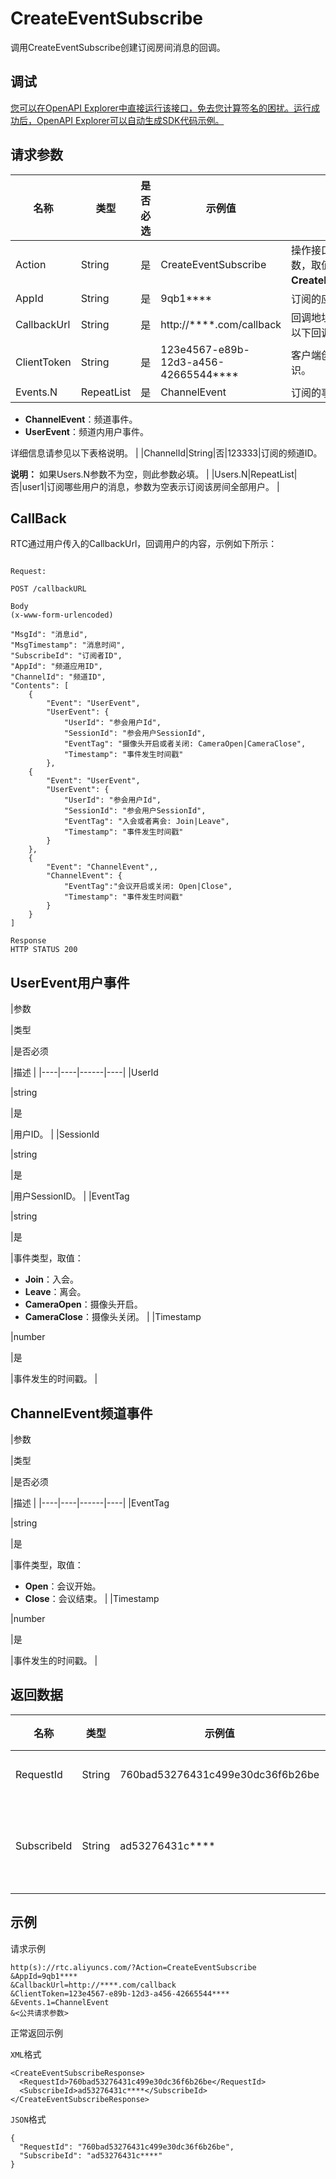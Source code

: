 # CreateEventSubscribe

调用CreateEventSubscribe创建订阅房间消息的回调。

## 调试

[您可以在OpenAPI Explorer中直接运行该接口，免去您计算签名的困扰。运行成功后，OpenAPI Explorer可以自动生成SDK代码示例。](https://api.aliyun.com/#product=rtc&api=CreateEventSubscribe&type=RPC&version=2018-01-11)

## 请求参数

|名称|类型|是否必选|示例值|描述|
|--|--|----|---|--|
|Action|String|是|CreateEventSubscribe|操作接口名，系统规定参数，取值：**CreateEventSubscribe**。 |
|AppId|String|是|9qb1\*\*\*\*|订阅的应用ID。 |
|CallbackUrl|String|是|http://\*\*\*\*.com/callback|回调地址。回调内容请参见以下回调内容示例。 |
|ClientToken|String|是|123e4567-e89b-12d3-a456-42665544\*\*\*\*|客户端创建订阅的幂等标识。 |
|Events.N|RepeatList|是|ChannelEvent|订阅的事件，取值：

 -   **ChannelEvent**：频道事件。
-   **UserEvent**：频道内用户事件。

 详细信息请参见以下表格说明。 |
|ChannelId|String|否|123333|订阅的频道ID。

 **说明：** 如果Users.N参数不为空，则此参数必填。 |
|Users.N|RepeatList|否|user1|订阅哪些用户的消息，参数为空表示订阅该房间全部用户。 |

## CallBack

RTC通过用户传入的CallbackUrl，回调用户的内容，示例如下所示：

```

Request:

POST /callbackURL

Body
(x-www-form-urlencoded)

"MsgId": "消息id",
"MsgTimestamp": "消息时间",
"SubscribeId": "订阅者ID",
"AppId": "频道应用ID",
"ChannelId": "频道ID",
"Contents": [
    {
        "Event": "UserEvent",
        "UserEvent": {
            "UserId": "参会用户Id",
            "SessionId": "参会用户SessionId",
            "EventTag": "摄像头开启或者关闭: CameraOpen|CameraClose",
            "Timestamp": "事件发生时间戳"
        },
    {
        "Event": "UserEvent",
        "UserEvent": {
            "UserId": "参会用户Id",
            "SessionId": "参会用户SessionId",
            "EventTag": "入会或者离会: Join|Leave",
            "Timestamp": "事件发生时间戳"
        }
    },
    {
        "Event": "ChannelEvent",,
        "ChannelEvent": {
            "EventTag":"会议开启或关闭: Open|Close",
            "Timestamp": "事件发生时间戳"
        }
    }
]

Response 
HTTP STATUS 200

```

## UserEvent用户事件

|参数

|类型

|是否必须

|描述 |
|----|----|------|----|
|UserId

|string

|是

|用户ID。 |
|SessionId

|string

|是

|用户SessionID。 |
|EventTag

|string

|是

|事件类型，取值：

 -   **Join**：入会。
-   **Leave**：离会。
-   **CameraOpen**：摄像头开启。
-   **CameraClose**：摄像头关闭。 |
|Timestamp

|number

|是

|事件发生的时间戳。 |

## ChannelEvent频道事件

|参数

|类型

|是否必须

|描述 |
|----|----|------|----|
|EventTag

|string

|是

|事件类型，取值：

 -   **Open**：会议开始。
-   **Close**：会议结束。 |
|Timestamp

|number

|是

|事件发生的时间戳。 |

## 返回数据

|名称|类型|示例值|描述|
|--|--|---|--|
|RequestId|String|760bad53276431c499e30dc36f6b26be|请求ID。 |
|SubscribeId|String|ad53276431c\*\*\*\*|创建的订阅ID。 |

## 示例

请求示例

```
http(s)://rtc.aliyuncs.com/?Action=CreateEventSubscribe
&AppId=9qb1****
&CallbackUrl=http://****.com/callback
&ClientToken=123e4567-e89b-12d3-a456-42665544****
&Events.1=ChannelEvent
&<公共请求参数>
```

正常返回示例

`XML`格式

```
<CreateEventSubscribeResponse>
  <RequestId>760bad53276431c499e30dc36f6b26be</RequestId>
  <SubscribeId>ad53276431c****</SubscribeId>
</CreateEventSubscribeResponse>
```

`JSON`格式

```
{
  "RequestId": "760bad53276431c499e30dc36f6b26be", 
  "SubscribeId": "ad53276431c****"
}
```

